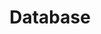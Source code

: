 ---
title: "Database"
layout: category
permalink: /categories/database/
author_profile: true
taxonomy: Database
sidebar:
  nav: "categories"
---